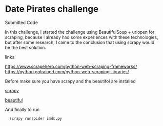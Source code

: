 # Date Pirates challenge

Submitted Code 


In this challenge, I started the challenge using BeautifulSoup + urlopen for scraping, because I already had some experiences
with these technologies, but after some research, I came to the conclusion that using scrapy would be the best solution.

links:

https://www.scrapehero.com/python-web-scraping-frameworks/
https://python.gotrained.com/python-web-scraping-libraries/


Before make sure you have scrapy and the beautifol are installed

[scrapy](https://doc.scrapy.org/en/latest/intro/install.html#intro-install)

[beautiful](https://stackoverflow.com/questions/19957194/install-beautiful-soup-using-pip)

And finally to run 
```
  scrapy runspider imdb.py
  
```
